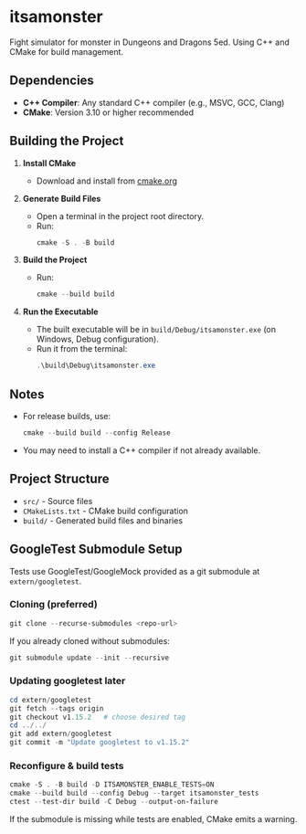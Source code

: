 # itsamonster

Fight simulator for monster in Dungeons and Dragons 5ed.
Using C++ and CMake for build management.

## Dependencies
- **C++ Compiler**: Any standard C++ compiler (e.g., MSVC, GCC, Clang)
- **CMake**: Version 3.10 or higher recommended

## Building the Project

1. **Install CMake**
   - Download and install from [cmake.org](https://cmake.org/download/)

2. **Generate Build Files**
   - Open a terminal in the project root directory.
   - Run:
     ```powershell
     cmake -S . -B build
     ```

3. **Build the Project**
   - Run:
     ```powershell
     cmake --build build
     ```

4. **Run the Executable**
   - The built executable will be in `build/Debug/itsamonster.exe` (on Windows, Debug configuration).
   - Run it from the terminal:
     ```powershell
     .\build\Debug\itsamonster.exe
     ```

## Notes
- For release builds, use:
  ```powershell
  cmake --build build --config Release
  ```
- You may need to install a C++ compiler if not already available.

## Project Structure
- `src/` - Source files
- `CMakeLists.txt` - CMake build configuration
- `build/` - Generated build files and binaries

## GoogleTest Submodule Setup
Tests use GoogleTest/GoogleMock provided as a git submodule at `extern/googletest`.

### Cloning (preferred)
```powershell
git clone --recurse-submodules <repo-url>
```

If you already cloned without submodules:
```powershell
git submodule update --init --recursive
```

### Updating googletest later
```powershell
cd extern/googletest
git fetch --tags origin
git checkout v1.15.2   # choose desired tag
cd ../../
git add extern/googletest
git commit -m "Update googletest to v1.15.2"
```

### Reconfigure & build tests
```powershell
cmake -S . -B build -D ITSAMONSTER_ENABLE_TESTS=ON
cmake --build build --config Debug --target itsamonster_tests
ctest --test-dir build -C Debug --output-on-failure
```

If the submodule is missing while tests are enabled, CMake emits a warning.